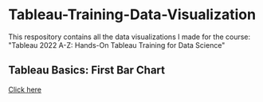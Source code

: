 # Tableau-Training-Data-Visualization
This respository contains all the data visualizations I made for the course: "Tableau 2022 A-Z: Hands-On Tableau Training for Data Science"


## Tableau Basics: First Bar Chart
[Click here](https://public.tableau.com/app/profile/denise.chan2035/viz/AnnaulBonusAnalysis_16731070717410/AnnualBonusAnalysis)
